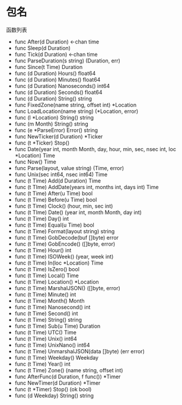 # 包名

函数列表

- func After(d Duration) <-chan time
- func Sleep(d Duration)
- func Tick(d Duration) <-chan time
- func ParseDuration(s string) (Duration, err)
- func Since(t Time) Duration
- func (d Duration) Hours() float64
- func (d Duration) Minutes() float64
- func (d Duration) Nanoseconds() int64
- func (d Duration) Seconds() float64
- func (d Duration) String() string
- func FixedZone(name string, offset int) *Location
- func LoadLocation(name string) (*Location, error)
- func (l *Location) String() string
- func (m Month) String() string
- func (e *ParseError) Error() string
- func NewTicker(d Duration) *Ticker
- func (t *Ticker) Stop()
- func Date(year int, month Month, day, hour, min, sec, nsec int, loc *Location) Time
- func Now() Time
- func Parse(layout, value string) (Time, error)
- func Unix(sec int64, nsec int64) Time
- func (t Time) Add(d Duration) Time
- func (t TIme) AddDate(years int, months int, days int) Time
- func (t Time) After(u Time) bool
- func (t Time) Before(u Time) bool
- func (t Time) Clock() (hour, min, sec int)
- func (t TIme) Date() (year int, month Month, day int)
- func (t Time) Day() int
- func (t Time) Equal(u Time) bool
- func (t Time) Format(layout string) string
- func (t Time) GobDecode(buf []byte) error
- func (t Time) GobEncode() ([]byte, error)
- func (t Time) Hour() int
- func (t Time) ISOWeek() (year, week int)
- func (t Time) In(loc *Location) Time
- func (t Time) IsZero() bool
- func (t Time) Local() Time
- func (t Time) Location() *Location
- func (t Time) MarshalJSON() ([]byte, error)
- func (t Time) Minute() int
- func (t Time) Month() Month
- func (t Time) Nanosecond() int
- func (t Time) Second() int
- func (t Time) String() string
- func (t Time) Sub(u Time) Duration
- func (t Time) UTC() Time
- func (t Time) Unix() int64
- func (t Time) UnixNano() int64
- func (t Time) UnmarshalJSON(data []byte) (err error)
- func (t Time) Weekday() Weekday
- func (t Time) Year() int
- func (t Time) Zone() (name string, offset int)
- func AfterFunc(d Duration, f func()) *Timer
- func NewTimer(d Duration) *Timer
- func (t *Timer) Stop() (ok bool)
- func (d Weekday) String() string
